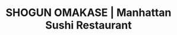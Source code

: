---
layout: place
title: "SHOGUN OMAKASE | Manhattan Sushi Restaurant"
permalink: /new-york/new-york/shogun-omakase-manhattan-sushi-restaurant.html
stateAbbr: NY
stateName: New York
cityName: New York
seo:
  name: "SHOGUN OMAKASE | Manhattan Sushi Restaurant"
  type: Restaurant
  links: null
description: "Looking for sushi in New York, New York? Check out SHOGUN OMAKASE | Manhattan Sushi Restaurant for a delightful Japanese dining experience. Enjoy a variety o..."
place_id: ChIJKd8EGv1ZwokRtzxTHd6RpjI
photos:
  - name: >-
      places/ChIJKd8EGv1ZwokRtzxTHd6RpjI/photos/AeeoHcLFjoPYaIV_eD1X7C6x4jfZzhMcC_1uEkBNWKCXWlrBsCGTosCZvXTOr2MaoAq21QkzZVsGo7WdQpACLku61RcZwDJpd5gcNdzzY4QuNPUhZvww_NyYzhNfcWBQhBLHQtmvOe1gWJtQT1aISKlxZkRH-wN5EhdRMVOuu1SZ6G8hLj6ilQmBxzPTFq-otMSbRK8D6pizPKRjgFbrDfQHXHHqEjwxbqNMupd6yNsmdPJzxw9-TWzD8myluxdpk2QXlGtZYT9TP6oPb_OJIHHDc6kzR2HuX5WVStwnMBzmKRhs1Q
    widthPx: 4800
    heightPx: 3200
    authorAttributions:
      - displayName: SHOGUN OMAKASE | Manhattan Sushi Restaurant
        uri: https://maps.google.com/maps/contrib/108317100076785802593
        photoUri: >-
          https://lh3.googleusercontent.com/a-/ALV-UjXhAoxUlq2B_8d-vJy1BuSHiGIHKrNAP2qNvoAEkWHSbTSgz97c=s100-p-k-no-mo
    flagContentUri: >-
      https://www.google.com/local/imagery/report/?cb_client=maps_api_places.places_api&image_key=!1e10!2sAF1QipMa6Hsbntp6emas0kFhP-_SEr3UUsEDTThJ0DA6&hl=en-US
    googleMapsUri: >-
      https://www.google.com/maps/place//data=!3m4!1e2!3m2!1sAF1QipMa6Hsbntp6emas0kFhP-_SEr3UUsEDTThJ0DA6!2e10!4m2!3m1!1s0x89c259fd1a04df29:0x32a691de1d533cb7
  - name: >-
      places/ChIJKd8EGv1ZwokRtzxTHd6RpjI/photos/AeeoHcKEC3w1vXb5rsqmvzXeT7Za3jvYjG2a9gbxPGmz1LkAko_3aS-CpXfUvY1tLMDx_xNIwwSBHI5suDuBTk96JM6X2V4TQpMnh00QgR4hSW515BpHF9rA6vAvNG9eoKIwtKcfVnx_5_32sEbDc6Dco4l9LZKyMR7XGPiOYi_0kQyY3mFsxiKJphwkU_S-7CB6UM9GPqz4NtX4_L6v5DvSi3S41D2vgQlWaZKVE0IbFvnE2KJ7BEkZh5-k6ZWL_BdwwRrnBhB9GEp4m1GBhl-tHzW6WhKm6L2WDzQ-2YipZvlbsg
    widthPx: 4800
    heightPx: 3199
    authorAttributions:
      - displayName: SHOGUN OMAKASE | Manhattan Sushi Restaurant
        uri: https://maps.google.com/maps/contrib/108317100076785802593
        photoUri: >-
          https://lh3.googleusercontent.com/a-/ALV-UjXhAoxUlq2B_8d-vJy1BuSHiGIHKrNAP2qNvoAEkWHSbTSgz97c=s100-p-k-no-mo
    flagContentUri: >-
      https://www.google.com/local/imagery/report/?cb_client=maps_api_places.places_api&image_key=!1e10!2sAF1QipPI6LwKdGcHS0OZLJJ8kn2zHiv8cBV_1VMPbJj3&hl=en-US
    googleMapsUri: >-
      https://www.google.com/maps/place//data=!3m4!1e2!3m2!1sAF1QipPI6LwKdGcHS0OZLJJ8kn2zHiv8cBV_1VMPbJj3!2e10!4m2!3m1!1s0x89c259fd1a04df29:0x32a691de1d533cb7
  - name: >-
      places/ChIJKd8EGv1ZwokRtzxTHd6RpjI/photos/AeeoHcJzVz5CZRHw_L40GDQ5GlDzVP1r7lE_zdLVKR3-q31qEu8JwhYF9WodXEcC7rmMBig90CdkeKh2EhsVdnO-WMaKO_3vdS_dXAbZobcpwIy0WWpbYJpKEBH91jmWBTj1XXegjbTFHpedso99HxgeagPAMUYW0gjOzIPJQMdvHyx0ES2lFJQjGr59EXpdZcasjnXTcEPYA7Jy1kJPT2RDC46l7Jy5qFmapTQLlDu87KeMZH9ZTTAsmWvXGA50kMbKJN0QcgKu6EUhFR13MuiTEv8s0e-twt40mEbAAEzpZ2GcluMX4jfPmsK61vYiKP9szNy4252YycZrDLTqxMXfSCZ8tj6h9rbhnZiUmKf5EwntMTyRTaPzaidUBEnaXfV3NauTPeEvnsmUVh_dJTshtg396fe-XOwRPXxLNKztOkI
    widthPx: 4032
    heightPx: 3024
    authorAttributions:
      - displayName: Jane Zang
        uri: https://maps.google.com/maps/contrib/109705794238591673008
        photoUri: >-
          https://lh3.googleusercontent.com/a-/ALV-UjVogeymE9xyZib2cPGUlw_YYuSRhroqkKfXs-ABFLiPei6MM7Z2=s100-p-k-no-mo
    flagContentUri: >-
      https://www.google.com/local/imagery/report/?cb_client=maps_api_places.places_api&image_key=!1e10!2sCIHM0ogKEICAgMCIrrfXZg&hl=en-US
    googleMapsUri: >-
      https://www.google.com/maps/place//data=!3m4!1e2!3m2!1sCIHM0ogKEICAgMCIrrfXZg!2e10!4m2!3m1!1s0x89c259fd1a04df29:0x32a691de1d533cb7
  - name: >-
      places/ChIJKd8EGv1ZwokRtzxTHd6RpjI/photos/AeeoHcISlPtBN3cD1cd9sKVKgKXf336IZJObuD23gkV-918atzJNnpw3TCoV0nQ8Dvn5ck3t43A4KL9XolAcFiDgGE9DKNUSNbPy5iJQUkXHKNlP4ub9Q_g2ZietMJwKCZDYdnrTxehZW8kvoWsr_tiZu6SYTsM9KIaBqQTrdlHeipstDXK9KgcexW3KeoHKpU6Rs5OdM377PYJnbuhhR1jqkOvaYhE6jmX9elvVj1eN2WSPnXJiEmlphac5C4CTi-7o3_GWE_KlmTqXF6lzHTCOD6S1VzVLv22NiRRe-VMKLxphMw
    widthPx: 1200
    heightPx: 1500
    authorAttributions:
      - displayName: SHOGUN OMAKASE | Manhattan Sushi Restaurant
        uri: https://maps.google.com/maps/contrib/108317100076785802593
        photoUri: >-
          https://lh3.googleusercontent.com/a-/ALV-UjXhAoxUlq2B_8d-vJy1BuSHiGIHKrNAP2qNvoAEkWHSbTSgz97c=s100-p-k-no-mo
    flagContentUri: >-
      https://www.google.com/local/imagery/report/?cb_client=maps_api_places.places_api&image_key=!1e10!2sAF1QipPSEAr92mS0vDbHHaKGC5SSqRgya8tk1EQf6G3i&hl=en-US
    googleMapsUri: >-
      https://www.google.com/maps/place//data=!3m4!1e2!3m2!1sAF1QipPSEAr92mS0vDbHHaKGC5SSqRgya8tk1EQf6G3i!2e10!4m2!3m1!1s0x89c259fd1a04df29:0x32a691de1d533cb7
  - name: >-
      places/ChIJKd8EGv1ZwokRtzxTHd6RpjI/photos/AeeoHcJ6UgDcPluJj4MlS-4sbwacZO8PanFMq_O6EyDBcxhZLYvcVyhhvf_RRbNB2B_OLlD0wWnvhgCPe74FQnDhcaPf8HatZ0Vi_yoXPehsys2ZT2jRK390Bbs2rg8sPbtf8A_2KUWmF_3zSFOviAJ-1v2Kt-lEu-pplEZ24qDKusmqk_5iJUJzz5xuMjq1I_rAJdfxh57PWDzmMEgI3AkhncX3qkiDQNNG1I1JyQrOMn2POEyLT91zKM8Z7mlsS3jHDH-yHvwmNIjGB4nxuhwOpf3raqYPuHM32Q0_piZ7XDIl9LsRgvdT5KRC2eKHCAGGgCQiyBQR2VEiZyTbcKCQUO29TtoulSSuqjJ8ZjnfwfvPQmRt5viSThan5I3OplmrBH0VQ0PRpy7rF6yX--eCGtlgrint0hR29VBk5iTVUqVzpA
    widthPx: 3600
    heightPx: 4800
    authorAttributions:
      - displayName: Jane Zang
        uri: https://maps.google.com/maps/contrib/109705794238591673008
        photoUri: >-
          https://lh3.googleusercontent.com/a-/ALV-UjVogeymE9xyZib2cPGUlw_YYuSRhroqkKfXs-ABFLiPei6MM7Z2=s100-p-k-no-mo
    flagContentUri: >-
      https://www.google.com/local/imagery/report/?cb_client=maps_api_places.places_api&image_key=!1e10!2sCIHM0ogKEICAgMCIrrfXag&hl=en-US
    googleMapsUri: >-
      https://www.google.com/maps/place//data=!3m4!1e2!3m2!1sCIHM0ogKEICAgMCIrrfXag!2e10!4m2!3m1!1s0x89c259fd1a04df29:0x32a691de1d533cb7
  - name: >-
      places/ChIJKd8EGv1ZwokRtzxTHd6RpjI/photos/AeeoHcJbTRxbMV-oMfxZb49v-GpKPVRFlYphClSfb_NH1RXiDkKT2dmSPL0ByvBpXwWxo2qoL44XR9iDllCv-wcyVfFYdHdHH_kBPf9M36D8Gz3p7JPCOUkGGTqRKKUh9LEmPTWZIBA1s2If5Y2VQt1xTFQIhfROvbKgOpkUxoLXv1lx5FYmCB_fZauu5_o7ZPwn95OWNeZPrZWF3mhH8eElJ40ZDFPJmpiPKPcaI-91pknPgigoevQRHl5BrX4KUYRTHrHE_hLc6Z-sOOVnrf3yv0Vsf9f5zB1L4_bYfBM1Wio_ozqNSe8TzBz61hB707Abi3FEYI0G-NRz2CA8g9XhheXmtEIOSa9up3QJDSUyr03VD_LaFfzTmVP49gAW8sv0Vz7gVniY_Lm5wRTfhlYRyihmc0H3_TWlQYgOv4YcBQIfIQ
    widthPx: 4000
    heightPx: 3000
    authorAttributions:
      - displayName: David Thomas
        uri: https://maps.google.com/maps/contrib/100780093214264012786
        photoUri: >-
          https://lh3.googleusercontent.com/a-/ALV-UjWCVncQW2-RmWttrmDwN4Yq7v1HOrc9CRKuWSbIZLt93DJhSULE=s100-p-k-no-mo
    flagContentUri: >-
      https://www.google.com/local/imagery/report/?cb_client=maps_api_places.places_api&image_key=!1e10!2sCIHM0ogKEICAgID_3_nSFQ&hl=en-US
    googleMapsUri: >-
      https://www.google.com/maps/place//data=!3m4!1e2!3m2!1sCIHM0ogKEICAgID_3_nSFQ!2e10!4m2!3m1!1s0x89c259fd1a04df29:0x32a691de1d533cb7
  - name: >-
      places/ChIJKd8EGv1ZwokRtzxTHd6RpjI/photos/AeeoHcJGX6carzNd79kVE4ngM8i8M_yCpqlbZ-XRA-g5n4c6nYTwjSwmVJkhqSOhsANIu6Hr-pcYfUeDLY3YOmCciCvcLeKPnAoO8u8Srf5PSwhZf1OdMM30Xv_O1ydYIp0asTwSRCsWSq2NXlLB7EGfPAeKIYp8ji26agCqdEas2Wc_aGsdsvZrVJQ8YWc3xZdy_DGdydfj7WuFdbdaqNP8j3dTQicOMDvz_De-AWNCdnx7D_sA-MuyrTed5EJBL_7mqOMTDg-9NN0qLdyXmTwZr6aQcx0bPEMSCguDoULfXzs94DlLNmmgWSb2-ABHIPfhk5GL_t9t5RA2fne8YxHugTsRNo5YLWNZUGv1W03Akj_AqmzEMWtRw82Lg99jZJBqETnRwD5AiCUQYRI9U-BO9tVb53Kwt0zaotNlqhJbbWQ
    widthPx: 690
    heightPx: 644
    authorAttributions:
      - displayName: Daisy Burke
        uri: https://maps.google.com/maps/contrib/115583104768340622273
        photoUri: >-
          https://lh3.googleusercontent.com/a-/ALV-UjWg4L6spboXhkx1P00Lf9T6IKLs5pGoh1s5UpGfUHdYTPwybvo=s100-p-k-no-mo
    flagContentUri: >-
      https://www.google.com/local/imagery/report/?cb_client=maps_api_places.places_api&image_key=!1e10!2sCIHM0ogKEICAgICL8eiMbg&hl=en-US
    googleMapsUri: >-
      https://www.google.com/maps/place//data=!3m4!1e2!3m2!1sCIHM0ogKEICAgICL8eiMbg!2e10!4m2!3m1!1s0x89c259fd1a04df29:0x32a691de1d533cb7
  - name: >-
      places/ChIJKd8EGv1ZwokRtzxTHd6RpjI/photos/AeeoHcL91NsDg5cjASCebxWBatDhVZEMYmIpjGx4y9Ea1TiZNmW8DpTncREv_8_hxsm_7CCASSj0n7-3H5sBAqu_agddu8sElFYJKVFNaNILx9MAkyjDGQhDD2SGVYnOWl4NEk_4rMgZC56-JEruoH6_wZxYFsQ7Px83o6Gq6zKabO1sd7mPLK970T7KniR5evoTdDarn2PosOCkgUYHxAKjmQOVkZWIDHjNZwmWCK5w10NRAFQIUcGX_XLh1clY0dAL0hVWeuo-5QPeB4iACKzD3NxGt9BMIE4tQ8CN5sL99VerWMV389YtY-Xcz2ckV-b549J5jVuHHAp3D4Q2yvlrNlH7ooNgC2w2pFu97FHGMohoISPudTX59WnM_WazVKNuDxpzDYVD6tdav-IP5j78JagVQdIVXO-n26-uZkM2EyZG6A
    widthPx: 3600
    heightPx: 4800
    authorAttributions:
      - displayName: Tiffany Zhang
        uri: https://maps.google.com/maps/contrib/102837078886238700095
        photoUri: >-
          https://lh3.googleusercontent.com/a/ACg8ocKSisFSAgyi0jNCtKC9kt8ZX824ACMHtJ550anJmuqLABf_-Q=s100-p-k-no-mo
    flagContentUri: >-
      https://www.google.com/local/imagery/report/?cb_client=maps_api_places.places_api&image_key=!1e10!2sCIHM0ogKEICAgMDAyMenHg&hl=en-US
    googleMapsUri: >-
      https://www.google.com/maps/place//data=!3m4!1e2!3m2!1sCIHM0ogKEICAgMDAyMenHg!2e10!4m2!3m1!1s0x89c259fd1a04df29:0x32a691de1d533cb7
  - name: >-
      places/ChIJKd8EGv1ZwokRtzxTHd6RpjI/photos/AeeoHcJp76FJDVx6oN2NPqaaq12zah2Y7AtTr2ImFLGnIrSYFe8agy-Nu8wsU0Svn4ZVhMAD1j-mEwIZa_ha-ah4OQ139DpK-S6I2HUQEUCiAu6gLxj48yuaPbFEPpSmBwJ6pj_BqmkL6wdSetASbNHyHN4W9pZcHxzLqBO7jTsRbgeEY9qWgfQBzY38RXpM5xFjtulleW4dFOMSdC2DtQcOL5TBSvd5nbupbkQWxOpq1XPT6OHrHrkVGYwhZObSL2SNSKLVX-BqM8zOVkSRIMklaudPiTEwTJX9bp2GI188sQafY_4ihnGfYRPAJpvUNOHQAlHzTsXnL2qSy8seyrFMabLhS63YWD73YJifgSTucXJw5JFvcFtUn0GWsbGoHnemzYm-Vq722Xfks4HmD5rjU6Kdg6yi22bSxCjr7hkuDAg
    widthPx: 4032
    heightPx: 2268
    authorAttributions:
      - displayName: Tony Madsen
        uri: https://maps.google.com/maps/contrib/107223893742591149234
        photoUri: >-
          https://lh3.googleusercontent.com/a-/ALV-UjVp38OqaPdx-tmR0NKib7TFwgXGU2_OewmuceXDyaQahFGmDwn0sw=s100-p-k-no-mo
    flagContentUri: >-
      https://www.google.com/local/imagery/report/?cb_client=maps_api_places.places_api&image_key=!1e10!2sCIHM0ogKEICAgIDr-oCdJA&hl=en-US
    googleMapsUri: >-
      https://www.google.com/maps/place//data=!3m4!1e2!3m2!1sCIHM0ogKEICAgIDr-oCdJA!2e10!4m2!3m1!1s0x89c259fd1a04df29:0x32a691de1d533cb7
  - name: >-
      places/ChIJKd8EGv1ZwokRtzxTHd6RpjI/photos/AeeoHcIUH1E2pKj7j0faSMmMl0bv59wVdMO3v_TLc8baMxVHzdx2gR1Ofr-Di7h--GIWKv2wLM0IHi7CsUhPgNdbCsqSGbSRpdj2SOGwkrGtGXCHVffHarluD74I06e-11C53QkJkbCs0eVXHLufzDCffWXOEbGNX8g1yJhqR_6WMQ_pNRFvic1FxKns9YN4n5r5PlKtuTwXQv12aQBD94l8NgXIoV4xHX_HCuuG-YXQ5LIoGyd4euXX8BDoidfuQZ1FggZ3MdRyi9Ae5VjJTFN6KLgrC46lBB7WaEiIFauIAMAXU35-QuZQNRby_yZorA_iWt2P3IHoR3sBpGOWk0CZcUxPK97Va4cMIR5lZwlDbVmWa6DYpuqDfGJDk65H7SeI3zISkR0huXdAFJWkeNwiG6OYiI3UQqKj1Yde1yOIr-bPtep3
    widthPx: 4032
    heightPx: 3024
    authorAttributions:
      - displayName: S Y
        uri: https://maps.google.com/maps/contrib/117435376145753616038
        photoUri: >-
          https://lh3.googleusercontent.com/a-/ALV-UjU5bUa0ImpRxUC440XDwcC5LCCwwzAotcwOYqcLd8rkgqYIfuPnbw=s100-p-k-no-mo
    flagContentUri: >-
      https://www.google.com/local/imagery/report/?cb_client=maps_api_places.places_api&image_key=!1e10!2sCIHM0ogKEICAgICT35rS4QE&hl=en-US
    googleMapsUri: >-
      https://www.google.com/maps/place//data=!3m4!1e2!3m2!1sCIHM0ogKEICAgICT35rS4QE!2e10!4m2!3m1!1s0x89c259fd1a04df29:0x32a691de1d533cb7
address: '295 Madison Ave #101G, New York, NY 10017, USA'
street: '295 Madison Ave #101G'
city: New York
state: NY
zip: '10017'
country: USA
neighborhood: null
latitude: '40.751834'
longitude: '-73.979291'
accessibility_options:
  wheelchairAccessibleRestroom: true
  wheelchairAccessibleSeating: true
business_status: OPERATIONAL
name: SHOGUN OMAKASE | Manhattan Sushi Restaurant
google_maps_links:
  directionsUri: >-
    https://www.google.com/maps/dir//''/data=!4m7!4m6!1m1!4e2!1m2!1m1!1s0x89c259fd1a04df29:0x32a691de1d533cb7!3e0
  placeUri: https://maps.google.com/?cid=3649764931191127223
  writeAReviewUri: >-
    https://www.google.com/maps/place//data=!4m3!3m2!1s0x89c259fd1a04df29:0x32a691de1d533cb7!12e1
  reviewsUri: >-
    https://www.google.com/maps/place//data=!4m4!3m3!1s0x89c259fd1a04df29:0x32a691de1d533cb7!9m1!1b1
  photosUri: >-
    https://www.google.com/maps/place//data=!4m3!3m2!1s0x89c259fd1a04df29:0x32a691de1d533cb7!10e5
primary_type: Japanese Restaurant
opening_hours:
  regular: null
  current: null
secondary_opening_hours:
  regular:
    weekdayDescriptions: null
    type: null
  current:
    weekdayDescriptions: null
    type: null
phone: null
price_level: null
price_range: null
rating: null
rating_count: 0
website: null
reviews: null
parking_options: null
payment_options: null
allow_dogs: null
curbside_pickup: null
delivery: null
dine_in: null
good_for_children: null
good_for_groups: null
good_for_sports: null
live_music: null
menu_for_children: null
outdoor_seating: null
reservable: null
restroom: null
serves_beer: null
serves_breakfast: null
serves_brunch: null
serves_cocktails: null
serves_coffee: null
serves_dinner: null
serves_dessert: null
serves_lunch: null
serves_vegetarian_food: null
serves_wine: null
takeout: null
summary: null

---